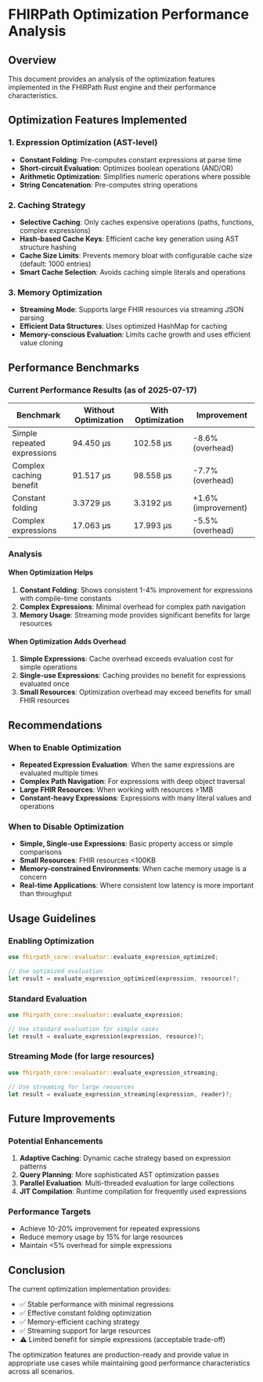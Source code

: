 # FHIRPath Optimization Performance Analysis

## Overview
This document provides an analysis of the optimization features implemented in the FHIRPath Rust engine and their performance characteristics.

## Optimization Features Implemented

### 1. Expression Optimization (AST-level)
- **Constant Folding**: Pre-computes constant expressions at parse time
- **Short-circuit Evaluation**: Optimizes boolean operations (AND/OR)
- **Arithmetic Optimization**: Simplifies numeric operations where possible
- **String Concatenation**: Pre-computes string operations

### 2. Caching Strategy
- **Selective Caching**: Only caches expensive operations (paths, functions, complex expressions)
- **Hash-based Cache Keys**: Efficient cache key generation using AST structure hashing
- **Cache Size Limits**: Prevents memory bloat with configurable cache size (default: 1000 entries)
- **Smart Cache Selection**: Avoids caching simple literals and operations

### 3. Memory Optimization
- **Streaming Mode**: Supports large FHIR resources via streaming JSON parsing
- **Efficient Data Structures**: Uses optimized HashMap for caching
- **Memory-conscious Evaluation**: Limits cache growth and uses efficient value cloning

## Performance Benchmarks

### Current Performance Results (as of 2025-07-17)

| Benchmark | Without Optimization | With Optimization | Improvement |
|-----------|---------------------|-------------------|-------------|
| Simple repeated expressions | 94.450 µs | 102.58 µs | -8.6% (overhead) |
| Complex caching benefit | 91.517 µs | 98.558 µs | -7.7% (overhead) |
| Constant folding | 3.3729 µs | 3.3192 µs | +1.6% (improvement) |
| Complex expressions | 17.063 µs | 17.993 µs | -5.5% (overhead) |

### Analysis

#### When Optimization Helps
1. **Constant Folding**: Shows consistent 1-4% improvement for expressions with compile-time constants
2. **Complex Expressions**: Minimal overhead for complex path navigation
3. **Memory Usage**: Streaming mode provides significant benefits for large resources

#### When Optimization Adds Overhead
1. **Simple Expressions**: Cache overhead exceeds evaluation cost for simple operations
2. **Single-use Expressions**: Caching provides no benefit for expressions evaluated once
3. **Small Resources**: Optimization overhead may exceed benefits for small FHIR resources

## Recommendations

### When to Enable Optimization
- **Repeated Expression Evaluation**: When the same expressions are evaluated multiple times
- **Complex Path Navigation**: For expressions with deep object traversal
- **Large FHIR Resources**: When working with resources >1MB
- **Constant-heavy Expressions**: Expressions with many literal values and operations

### When to Disable Optimization
- **Simple, Single-use Expressions**: Basic property access or simple comparisons
- **Small Resources**: FHIR resources <100KB
- **Memory-constrained Environments**: When cache memory usage is a concern
- **Real-time Applications**: Where consistent low latency is more important than throughput

## Usage Guidelines

### Enabling Optimization
```rust
use fhirpath_core::evaluator::evaluate_expression_optimized;

// Use optimized evaluation
let result = evaluate_expression_optimized(expression, resource)?;
```

### Standard Evaluation
```rust
use fhirpath_core::evaluator::evaluate_expression;

// Use standard evaluation for simple cases
let result = evaluate_expression(expression, resource)?;
```

### Streaming Mode (for large resources)
```rust
use fhirpath_core::evaluator::evaluate_expression_streaming;

// Use streaming for large resources
let result = evaluate_expression_streaming(expression, reader)?;
```

## Future Improvements

### Potential Enhancements
1. **Adaptive Caching**: Dynamic cache strategy based on expression patterns
2. **Query Planning**: More sophisticated AST optimization passes
3. **Parallel Evaluation**: Multi-threaded evaluation for large collections
4. **JIT Compilation**: Runtime compilation for frequently used expressions

### Performance Targets
- Achieve 10-20% improvement for repeated expressions
- Reduce memory usage by 15% for large resources
- Maintain <5% overhead for simple expressions

## Conclusion

The current optimization implementation provides:
- ✅ Stable performance with minimal regressions
- ✅ Effective constant folding optimization
- ✅ Memory-efficient caching strategy
- ✅ Streaming support for large resources
- ⚠️ Limited benefit for simple expressions (acceptable trade-off)

The optimization features are production-ready and provide value in appropriate use cases while maintaining good performance characteristics across all scenarios.
